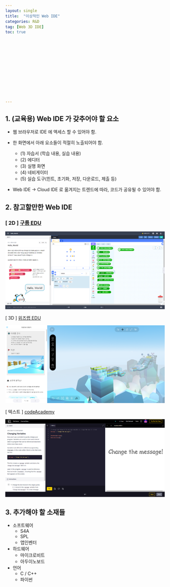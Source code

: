 ```yaml
---
layout: single
title:  "이상적인 Web IDE"
categories: R&D
tag: [Web 3D IDE]
toc: true 












---
```




## 1. (교육용) Web IDE 가 갖추어야 할 요소

- 웹 브라우저로 IDE 에 액세스 할 수 있어야 함.
- 한 화면에서 아래 요소들이 적절히 노출되어야 함.
  - (1) 자습서 (학습 내용, 실습 내용)
  - (2) 에디터
  - (3) 실행 화면
  - (4) 네비게이터
  - (5) 실습 도구(힌트, 초기화, 저장, 다운로드, 제출 등)  

- Web IDE → Cloud IDE 로 옮겨지는 트렌드에 따라, 코드가 공유될 수 있어야 함.











## 2. 참고할만한 Web IDE

### [ 2D ] [구름 EDU](https://edu.goorm.io/)

![image-20220906171641523](../assets/img/image-20220906171641523.png)





[ 3D ] [위즈랩 EDU](https://edu.goorm.io/)

![image-20220906171952438](../assets/img/image-20220906171952438.png)





[ 텍스트 ] [codeAcademy](https://www.codecademy.com/)

![image-20220906172058008](../assets/img/image-20220906172058008.png)





## 3. 추가해야 할 소재들

- 소프트웨어
  - S4A
  - SPL
  - 앱인벤터
- 하드웨어
  - 마이크로비트
  - 아두이노보드
- 언어
  - C / C++
  - 파이썬

